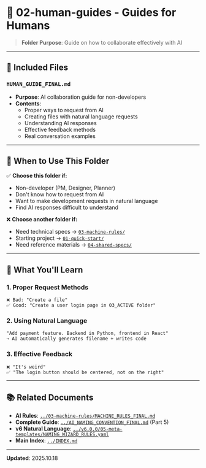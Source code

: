 # 📁 02-human-guides - Guides for Humans

> **Folder Purpose**: Guide on how to collaborate effectively with AI

---

## 📄 Included Files

### `HUMAN_GUIDE_FINAL.md`
- **Purpose**: AI collaboration guide for non-developers
- **Contents**:
  - Proper ways to request from AI
  - Creating files with natural language requests
  - Understanding AI responses
  - Effective feedback methods
  - Real conversation examples

---

## 🎯 When to Use This Folder

✅ **Choose this folder if:**
- Non-developer (PM, Designer, Planner)
- Don't know how to request from AI
- Want to make development requests in natural language
- Find AI responses difficult to understand

❌ **Choose another folder if:**
- Need technical specs → [`03-machine-rules/`](../03-machine-rules/)
- Starting project → [`01-quick-start/`](../01-quick-start/)
- Need reference materials → [`04-shared-specs/`](../04-shared-specs/)

---

## 💬 What You'll Learn

### 1. Proper Request Methods
```
❌ Bad: "Create a file"
✅ Good: "Create a user login page in 03_ACTIVE folder"
```

### 2. Using Natural Language
```
"Add payment feature. Backend in Python, frontend in React"
→ AI automatically generates filename + writes code
```

### 3. Effective Feedback
```
❌ "It's weird"
✅ "The login button should be centered, not on the right"
```

---

## 📚 Related Documents

- **AI Rules**: [`../03-machine-rules/MACHINE_RULES_FINAL.md`](../03-machine-rules/MACHINE_RULES_FINAL.md)
- **Complete Guide**: [`../AI_NAMING_CONVENTION_FINAL.md`](../AI_NAMING_CONVENTION_FINAL.md) (Part 5)
- **v6 Natural Language**: [`../v6.0.0/05-meta-templates/NAMING_WIZARD_RULES.yaml`](../v6.0.0/05-meta-templates/NAMING_WIZARD_RULES.yaml)
- **Main Index**: [`../INDEX.md`](../INDEX.md)

---

**Updated**: 2025.10.18
